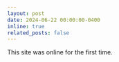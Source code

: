 ```yaml
---
layout: post
date: 2024-06-22 00:00:00-0400
inline: true
related_posts: false
---
```


This site was online for the first time.
